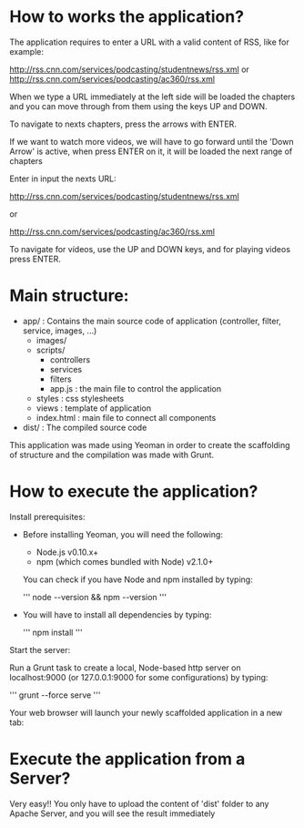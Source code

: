 
How to works the application?
=============================


The application requires to enter a URL with a valid content of RSS, like for example:

http://rss.cnn.com/services/podcasting/studentnews/rss.xml
or
http://rss.cnn.com/services/podcasting/ac360/rss.xml

When we type a URL immediately at the left side will be loaded the chapters and you can move through from them using the keys UP and DOWN.

To navigate to nexts chapters, press the arrows with ENTER.

If we want to watch more videos, we will have to go forward until the 'Down Arrow' is active, when press ENTER on it, it will be loaded the next range of chapters


Enter in input the nexts URL:

http://rss.cnn.com/services/podcasting/studentnews/rss.xml

or

http://rss.cnn.com/services/podcasting/ac360/rss.xml

To navigate for vídeos, use the UP and DOWN keys, and for playing videos press ENTER.

Main structure:
====================

- app/  : Contains the main source code of application (controller, filter, service, images, ...)
  - images/
  - scripts/ 
    - controllers
    - services
    - filters
    - app.js : the main file to control the application
  - styles  : css stylesheets
  - views   : template of application
  - index.html : main file to connect all components
- dist/ : The compiled source code



This application was made using Yeoman in order to create the scaffolding of structure and the compilation was made with Grunt.

How to execute the application?
===============================
Install prerequisites:

- Before installing Yeoman, you will need the following:

    * Node.js v0.10.x+
    * npm (which comes bundled with Node) v2.1.0+

    You can check if you have Node and npm installed by typing:

    '''
    node --version && npm --version
    '''

- You will have to install all dependencies by typing:

  '''
  npm install
  '''

Start the server:

  Run a Grunt task to create a local, Node-based http server on localhost:9000 (or 127.0.0.1:9000 for some configurations) by typing:

  '''
  grunt --force serve
  '''

  Your web browser will launch your newly scaffolded application in a new tab:


Execute the application from a Server?
======================================

Very easy!! You only have to upload the content of 'dist' folder to any Apache Server, and you will see the result immediately

